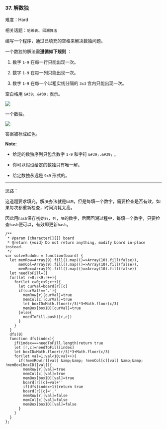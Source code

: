 ### 37. 解数独

难度：Hard

相关话题：`哈希表`、`回溯算法`

编写一个程序，通过已填充的空格来解决数独问题。



一个数独的解法需**遵循如下规则** ：




1. 数字 `1-9` 在每一行只能出现一次。

2. 数字 `1-9` 在每一列只能出现一次。

3. 数字 `1-9` 在每一个以粗实线分隔的 `3x3` 宫内只能出现一次。





空白格用 `&#39;.&#39;` 表示。



![](http://upload.wikimedia.org/wikipedia/commons/thumb/f/ff/Sudoku-by-L2G-20050714.svg/250px-Sudoku-by-L2G-20050714.svg.png)




一个数独。



![](http://upload.wikimedia.org/wikipedia/commons/thumb/3/31/Sudoku-by-L2G-20050714_solution.svg/250px-Sudoku-by-L2G-20050714_solution.svg.png)




答案被标成红色。



**Note:** 




* 给定的数独序列只包含数字 `1-9` 和字符 `&#39;.&#39;` 。

* 你可以假设给定的数独只有唯一解。

* 给定数独永远是 `9x9` 形式的。






-----

思路：

这道题要求填充，解决办法就是`回溯`，但是每填一个数字，需要检查是否有效，如果每次都重新检查，时间消耗太高。

因此用`hash`保存初始`行`，`列`，`块`的数字，后面回溯过程中，每填一个数字，只要检查`hash`便可以，有效即更新`hash`。
```
/**
 * @param {character[][]} board
 * @return {void} Do not return anything, modify board in-place instead.
 */
var solveSudoku = function(board) {
  let memRow=Array(9).fill().map(()=>Array(10).fill(false)),
      memCol=Array(9).fill().map(()=>Array(10).fill(false)),
      memBox=Array(9).fill().map(()=>Array(10).fill(false))
  let needToFill=[]
  for(let r=0;r<9;r++){
    for(let c=0;c<9;c++){
      let curVal=board[r][c]
      if(curVal!=='.'){
        memRow[r][curVal]=true
        memCol[c][curVal]=true
        let boxID=Math.floor(r/3)*3+Math.floor(c/3)
        memBox[boxID][curVal]=true
      }else{
        needToFill.push([r,c])
      }
    }
  }
  dfs(0)
  function dfs(index){
    if(index===needToFill.length)return true
    let [r,c]=needToFill[index]
    let boxID=Math.floor(r/3)*3+Math.floor(c/3)
    for(let val=1;val<10;val++){
      if(!memRow[r][val] &amp;&amp; !memCol[c][val] &amp;&amp; !memBox[boxID][val]){
        memRow[r][val]=true
        memCol[c][val]=true
        memBox[boxID][val]=true
        board[r][c]=val+''
        if(dfs(index+1))return true
        board[r][c]='.'
        memRow[r][val]=false
        memCol[c][val]=false
        memBox[boxID][val]=false
      }
    }
  }
};
```


